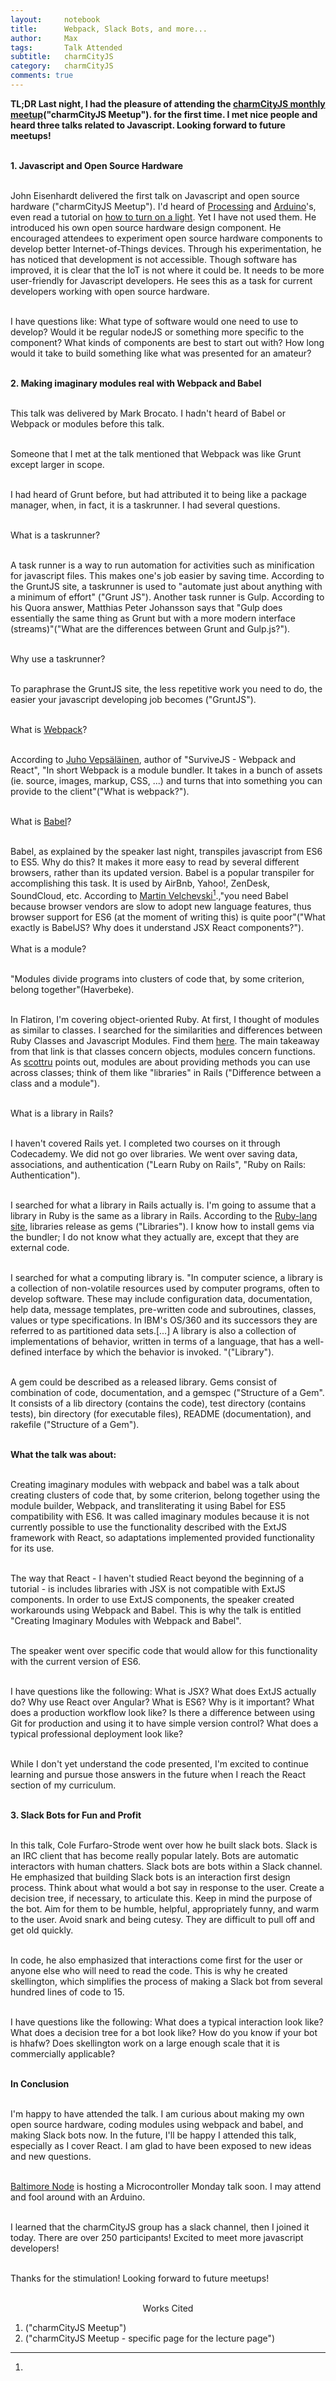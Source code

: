 ```yaml
---
layout:     notebook
title:      Webpack, Slack Bots, and more...
author:     Max
tags: 		Talk Attended
subtitle:   charmCityJS
category:   charmCityJS
comments: true
---
```

<strong>TL;DR  Last night, I had the pleasure of attending the <a href="https://www.meetup.com/charmcityjs/events/228557319/">charmCityJS monthly meetup</a>("charmCityJS Meetup"). for the first time. I met nice people and heard three talks related to Javascript. Looking forward to future meetups! </strong> <br><br>

<strong>1. Javascript and Open Source Hardware</strong><br><br>

John Eisenhardt delivered the first talk on Javascript and open source hardware ("charmCityJS Meetup"). I'd heard of <a href="https://processing.org/">Processing</a> and <a href="https://www.arduino.cc/">Arduino</a>'s, even read a tutorial on <a href="https://www.arduino.cc/en/Tutorial/Blink">how to turn on a light</a>. Yet I have not used them. He introduced his own open source hardware design component. He encouraged attendees to experiment open source hardware components to develop better Internet-of-Things devices. Through his experimentation, he has noticed that development is not accessible. Though software has improved, it is clear that the IoT is not where it could be. It needs to be more user-friendly for Javascript developers. He sees this as a task for current developers working with open source hardware. <br><br>

I have questions like: What type of software would one need to use to develop? Would it be regular nodeJS or something more specific to the component? What kinds of components are best to start out with? How long would it take to build something like what was presented for an amateur?<br><br>

<strong>2. Making imaginary modules real with Webpack and Babel</strong><br><br>

This talk was delivered by Mark Brocato. I hadn't heard of Babel or Webpack or modules before this talk. <br><br>

Someone that I met at the talk mentioned that Webpack was like Grunt except larger in scope. <br><br>

I had heard of Grunt before, but had attributed it to being like a package manager, when, in fact, it is a taskrunner. I had several questions.<br><br>

What is a taskrunner?<br><br>

A task runner is a way to run automation for activities such as minification for javascript files. This makes one's job easier by saving time. According to the GruntJS site, a taskrunner is used to "automate just about anything with a minimum of effort" ("Grunt JS"). Another task runner is Gulp. According to his Quora answer, Matthias Peter Johansson says that "Gulp does essentially the same thing as Grunt but with a more modern interface (streams)"("What are the differences between Grunt and Gulp.js?"). <br><br>

Why use a taskrunner? <br><br>

To paraphrase the GruntJS site, the less repetitive work you need to do, the easier your javascript developing job becomes ("GruntJS"). <br><br>

What is <a href="https://github.com/webpack/webpack">Webpack</a>?<br><br>

According to <a href="https://www.quora.com/What-is-webpack">Juho Vepsäläinen</a>, author of "SurviveJS - Webpack and React", "In short Webpack is a module bundler. It takes in a bunch of assets (ie. source, images, markup, CSS, ...) and turns that into something you can provide to the client"("What is webpack?"). <br><br>

What is <a href="https://babeljs.io/">Babel</a>?<br><br>

Babel, as explained by the speaker last night, transpiles javascript from ES6 to ES5. Why do this? It makes it more easy to read by several different browsers, rather than its updated version. Babel is a popular transpiler for accomplishing this task. It is used by AirBnb, Yahoo!, ZenDesk, SoundCloud, etc.  According to <a href="https://www.quora.com/What-exactly-is-BabelJs-Why-does-it-understand-JSX-React-components">Martin Velchevski</a>[^10].,"you need Babel because browser vendors are slow to adopt new language features, thus browser support for ES6 (at the moment of writing this) is quite poor"("What exactly is BabelJS? Why does it understand JSX React components?").  <br><br>
What is a module? <br><br>

"Modules divide programs into clusters of code that, by some criterion, belong together"(Haverbeke). <br><br>

In Flatiron, I'm covering object-oriented Ruby. At first, I thought of modules as similar to classes. I searched for the similarities and differences between Ruby Classes and Javascript Modules. Find them  <a href="http://stackoverflow.com/questions/151505/difference-between-a-class-and-a-module#9778021">here</a>. The main takeaway from that link is that classes concern objects, modules concern functions. As <a href="http://stackoverflow.com/questions/151505/difference-between-a-class-and-a-module#9778021">scottru</a> points out, modules are about providing methods you can use across classes; think of them like "libraries" in Rails ("Difference between a class and a module"). <br><br>

What is a library in Rails? <br><br>

I haven't covered Rails yet. I completed two courses on it through Codecademy. We did not go over libraries. We went over saving data, associations, and authentication ("Learn Ruby on Rails", "Ruby on Rails: Authentication"). <br><br>

I searched for what a library in Rails actually is. I'm going to assume that a library in Ruby is the same as a library in Rails. According to the <a href="https://www.ruby-lang.org/en/libraries/">Ruby-lang site</a>, libraries release as gems ("Libraries"). I know how to install gems via the bundler; I do not know what they actually are, except that they are external code. <br><br>

I searched for what a computing library is. "In computer science, a library is a collection of non-volatile resources used by computer programs, often to develop software. These may include configuration data, documentation, help data, message templates, pre-written code and subroutines, classes, values or type specifications. In IBM's OS/360 and its successors they are referred to as partitioned data sets.[...] A library is also a collection of implementations of behavior, written in terms of a language, that has a well-defined interface by which the behavior is invoked. "("Library").<br><br>

A gem could be described as a released library. Gems consist of combination of code, documentation, and a gemspec ("Structure of a Gem". It consists of a lib directory (contains the code), test directory (contains tests), bin directory (for executable files), README (documentation), and rakefile ("Structure of a Gem"). <br><br>

<strong>What the talk was about:</strong><br><br>

Creating imaginary modules with webpack and babel was a talk about creating clusters of code that, by some criterion, belong together using the module builder, Webpack, and transliterating it using Babel for ES5 compatibility with ES6. It was called imaginary modules because it is not currently possible to use the functionality described with the ExtJS framework with React, so adaptations implemented provided functionality for its use.  <br><br>

The way that React - I haven't studied React beyond the beginning of a tutorial - is includes libraries with JSX is not compatible with ExtJS components. In order to use ExtJS components, the speaker created workarounds using Webpack and Babel. This is why the talk is entitled "Creating Imaginary Modules with Webpack and Babel". <br><br>

The speaker went over specific code that would allow for this functionality with the current version of ES6. <br><br>

I have questions like the following: What is JSX? What does ExtJS actually do? Why use React over Angular? What is ES6? Why is it important? What does a production workflow look like? Is there a difference between using Git for production and using it to have simple version control? What does a typical professional deployment look like? <br><br>

While I don't yet understand the code presented, I'm excited to continue learning and pursue those answers in the future when I reach the React section of my curriculum. <br><br>

<strong>3. Slack Bots for Fun and Profit </strong><br><br>

In this talk, Cole Furfaro-Strode went over how he built slack bots. Slack is an IRC client that has become really popular lately. Bots are automatic interactors with human chatters. Slack bots are bots within a Slack channel. He emphasized that building Slack bots is an interaction first design process. Think about what would a bot say in response to the user. Create a decision tree, if necessary, to articulate this. Keep in mind the purpose of the bot. Aim for them to be humble, helpful, appropriately funny, and warm to the user. Avoid snark and being cutesy. They are difficult to pull off and get old quickly.  <br><br>

In code, he also emphasized that interactions come first for the user or anyone else who will need to read the code. This is why he created skellington, which simplifies the process of making a Slack bot from several hundred lines of code to 15. <br><br>

I have questions like the following: What does a typical interaction look like? What does a decision tree for a bot look like? How do you know if your bot is hhafw? Does skellington work on a large enough scale that it is commercially applicable?<br><br>

<strong>In Conclusion</strong><br><br>

I'm happy to have attended the talk. I am curious about making my own open source hardware, coding modules using webpack and babel, and making Slack bots now.  In the future, I'll be happy I attended this talk, especially as I cover React. I am glad to have been exposed to new ideas and new questions. <br><br>

<a href="http://www.baltimorenode.org/">Baltimore Node</a> is hosting a Microcontroller Monday talk soon. I may attend and fool around with an Arduino. <br><br>

I learned that the charmCityJS group has a slack channel, then I joined it today. There are over 250 participants! Excited to meet more javascript developers!<br><br>

Thanks for the stimulation! Looking forward to future meetups!<br><br>

<p style ="text-align:center">Works Cited</p>

1. ("charmCityJS Meetup")
2. ("charmCityJS Meetup - specific page for the lecture page")

[^1]:"Grunt: The JavaScript Task Runner." Grunt Blog. N.p., n.d. Web. 06 Jan. 2017. <http://gruntjs.com/>.
[^2]:Johansson, Mattias Petter. "What Are the Differences between Grunt and Gulp.js?" Quora. Quora, 4 May 2014. Web. 5 Jan. 2017. <https://www.quora.com/What-are-the-differences-between-Grunt-and-Gulp-js>.
[^3]:
[^4]:
[^5]:
[^6]:
[^7]:
[^8]:
[^9]:
[^10]:
[^11]:
[^12]:
[^13]: